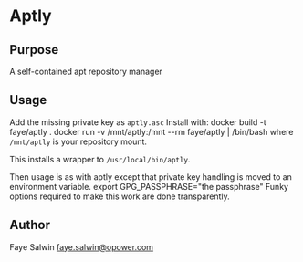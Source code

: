 # Aptly
## Purpose
A self-contained apt repository manager
## Usage
Add the missing private key as `aptly.asc`
Install with:
    docker build -t faye/aptly .
    docker run -v /mnt/aptly:/mnt --rm faye/aptly | /bin/bash
where `/mnt/aptly` is your repository mount.

This installs a wrapper to `/usr/local/bin/aptly`.

Then usage is as with aptly except that private key handling is moved to
an environment variable.
    export GPG_PASSPHRASE="the passphrase"
Funky options required to make this work are done transparently.
## Author
Faye Salwin faye.salwin@opower.com
